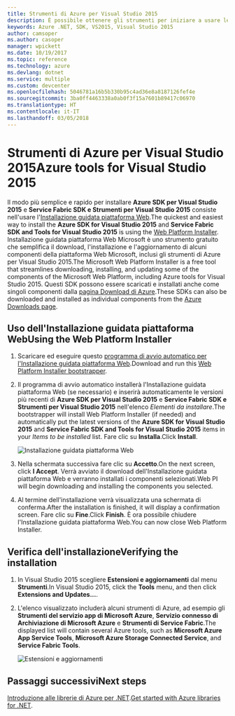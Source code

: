 ```yaml
---
title: Strumenti di Azure per Visual Studio 2015
description: È possibile ottenere gli strumenti per iniziare a usare le librerie .NET di Azure da Visual Studio 2015.
keywords: Azure .NET, SDK, VS2015, Visual Studio 2015
author: camsoper
ms.author: casoper
manager: wpickett
ms.date: 10/19/2017
ms.topic: reference
ms.technology: azure
ms.devlang: dotnet
ms.service: multiple
ms.custom: devcenter
ms.openlocfilehash: 5046781a16b5b330b95c4ad36e8a8187126fef4e
ms.sourcegitcommit: 3ba0ff4463338a0ab0f3f15a7601b89417c06970
ms.translationtype: HT
ms.contentlocale: it-IT
ms.lasthandoff: 03/05/2018
---
```

# <a name="azure-tools-for-visual-studio-2015"></a><span data-ttu-id="e2e46-104">Strumenti di Azure per Visual Studio 2015</span><span class="sxs-lookup"><span data-stu-id="e2e46-104">Azure tools for Visual Studio 2015</span></span>

<span data-ttu-id="e2e46-105">Il modo più semplice e rapido per installare **Azure SDK per Visual Studio 2015** e **Service Fabric SDK e Strumenti per Visual Studio 2015** consiste nell'usare l'[Installazione guidata piattaforma Web](https://www.microsoft.com/web/downloads/platform.aspx).</span><span class="sxs-lookup"><span data-stu-id="e2e46-105">The quickest and easiest way to install the **Azure SDK for Visual Studio 2015** and **Service Fabric SDK and Tools for Visual Studio 2015** is using the [Web Platform Installer](https://www.microsoft.com/web/downloads/platform.aspx).</span></span>  <span data-ttu-id="e2e46-106">Installazione guidata piattaforma Web Microsoft è uno strumento gratuito che semplifica il download, l'installazione e l'aggiornamento di alcuni componenti della piattaforma Web Microsoft, inclusi gli strumenti di Azure per Visual Studio 2015.</span><span class="sxs-lookup"><span data-stu-id="e2e46-106">The Microsoft Web Platform Installer is a free tool that streamlines downloading, installing, and updating some of the components of the Microsoft Web Platform, including Azure tools for Visual Studio 2015.</span></span>  <span data-ttu-id="e2e46-107">Questi SDK possono essere scaricati e installati anche come singoli componenti dalla [pagina Download di Azure](https://azure.microsoft.com/downloads/).</span><span class="sxs-lookup"><span data-stu-id="e2e46-107">These SDKs can also be downloaded and installed as individual components from the [Azure Downloads page](https://azure.microsoft.com/downloads/).</span></span> 

## <a name="using-the-web-platform-installer"></a><span data-ttu-id="e2e46-108">Uso dell'Installazione guidata piattaforma Web</span><span class="sxs-lookup"><span data-stu-id="e2e46-108">Using the Web Platform Installer</span></span>

1. <span data-ttu-id="e2e46-109">Scaricare ed eseguire questo [programma di avvio automatico per l'Installazione guidata piattaforma Web](https://www.microsoft.com/web/handlers/webpi.ashx?command=getinstallerredirect&appid=VWDOrVs2015AzurePack;MicrosoftAzure-ServiceFabric-VS2015).</span><span class="sxs-lookup"><span data-stu-id="e2e46-109">Download and run this [Web Platform Installer bootstrapper](https://www.microsoft.com/web/handlers/webpi.ashx?command=getinstallerredirect&appid=VWDOrVs2015AzurePack;MicrosoftAzure-ServiceFabric-VS2015).</span></span>  

2. <span data-ttu-id="e2e46-110">Il programma di avvio automatico installerà l'Installazione guidata piattaforma Web (se necessario) e inserirà automaticamente le versioni più recenti di **Azure SDK per Visual Studio 2015** e **Service Fabric SDK e Strumenti per Visual Studio 2015** nell'elenco *Elementi da installare*.</span><span class="sxs-lookup"><span data-stu-id="e2e46-110">The bootstrapper will install Web Platform Installer (if needed) and automatically put the latest versions of the  **Azure SDK for Visual Studio 2015** and **Service Fabric SDK and Tools for Visual Studio 2015** items in your *Items to be installed* list.</span></span>  <span data-ttu-id="e2e46-111">Fare clic su **Installa**.</span><span class="sxs-lookup"><span data-stu-id="e2e46-111">Click **Install**.</span></span>

    ![Installazione guidata piattaforma Web](media/dotnet-sdk-vs2015-install/webpi.png)

3. <span data-ttu-id="e2e46-113">Nella schermata successiva fare clic su **Accetto**.</span><span class="sxs-lookup"><span data-stu-id="e2e46-113">On the next screen, click **I Accept**.</span></span>  <span data-ttu-id="e2e46-114">Verrà avviato il download dell'Installazione guidata piattaforma Web e verranno installati i componenti selezionati.</span><span class="sxs-lookup"><span data-stu-id="e2e46-114">Web PI will begin downloading and installing the components you selected.</span></span>

4. <span data-ttu-id="e2e46-115">Al termine dell'installazione verrà visualizzata una schermata di conferma.</span><span class="sxs-lookup"><span data-stu-id="e2e46-115">After the installation is finished, it will display a confirmation screen.</span></span>  <span data-ttu-id="e2e46-116">Fare clic su **Fine**.</span><span class="sxs-lookup"><span data-stu-id="e2e46-116">Click **Finish**.</span></span>  <span data-ttu-id="e2e46-117">È ora possibile chiudere l'Installazione guidata piattaforma Web.</span><span class="sxs-lookup"><span data-stu-id="e2e46-117">You can now close Web Platform Installer.</span></span>

## <a name="verifying-the-installation"></a><span data-ttu-id="e2e46-118">Verifica dell'installazione</span><span class="sxs-lookup"><span data-stu-id="e2e46-118">Verifying the installation</span></span>

1. <span data-ttu-id="e2e46-119">In Visual Studio 2015 scegliere **Estensioni e aggiornamenti** dal menu **Strumenti**.</span><span class="sxs-lookup"><span data-stu-id="e2e46-119">In Visual Studio 2015, click the **Tools** menu, and then click **Extensions and Updates...**.</span></span>

2. <span data-ttu-id="e2e46-120">L'elenco visualizzato includerà alcuni strumenti di Azure, ad esempio gli **Strumenti del servizio app di Microsoft Azure**, **Servizio connesso di Archiviazione di Microsoft Azure** e **Strumenti di Service Fabric**.</span><span class="sxs-lookup"><span data-stu-id="e2e46-120">The displayed list will contain several Azure tools, such as **Microsoft Azure App Service Tools**, **Microsoft Azure Storage Connected Service**, and **Service Fabric Tools**.</span></span>

    ![Estensioni e aggiornamenti](media\dotnet-sdk-vs2015-install\ext-tools.png)

## <a name="next-steps"></a><span data-ttu-id="e2e46-122">Passaggi successivi</span><span class="sxs-lookup"><span data-stu-id="e2e46-122">Next steps</span></span>

<span data-ttu-id="e2e46-123">[Introduzione alle librerie di Azure per .NET](dotnet-sdk-azure-get-started.md).</span><span class="sxs-lookup"><span data-stu-id="e2e46-123">[Get started with Azure libraries for .NET](dotnet-sdk-azure-get-started.md).</span></span>
